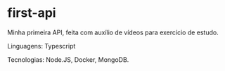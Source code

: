 # first-api
Minha primeira API, feita com auxílio de vídeos para exercício de estudo.

Linguagens:
Typescript

Tecnologias:
Node.JS, Docker, MongoDB.
